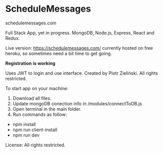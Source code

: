 # ScheduleMessages
schedulemessages.com

Full Stack App, yet in progress.
MongoDB, Node.js, Express, React and Redux.

Live version:
https://schedulemessages.com/ currently hosted on free heroku,
so sometimes need a bit time to get going.

<b>Registration is working</b>

Uses JWT to login and use interface.
Created by Piotr Zieliński.
All rights restricted.

To start app on your machine:
1. Download all files.
2. Update mongoDB conection info in /modules/connectToDB.js
3. Open terminal in the main folder.
4. Run commands as follow:
- npm install
- npm run client-install
- npm run dev

License: All rights restricted.
